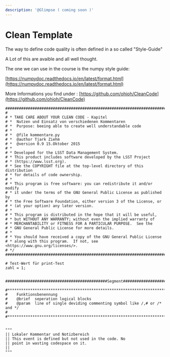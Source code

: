 ```yaml
---
description: '@Glimpse ( coming soon )'
---
```


# Clean Template

The way to define code quality is often defined in a so called "Style-Guide"

A Lot of this are avaible and all well thought.

The one we can use in the course is the numpy style guide:

[https://numpydoc.readthedocs.io/en/latest/format.html](https://numpydoc.readthedocs.io/en/latest/format.html)

More Informations you find under : [https://github.com/ohioh/CleanCode](https://github.com/ohioh/CleanCode)

```
#########################################################################################################################################################
#
# * TAKE CARE ABOUT YOUR CLEAN CODE - Kapitel
# *  Nutzen und Einsatz von verschiedenen Kommentaren
# *  Purpose: beeing able to create well understandable code
# *  
# *  @file kommentare.py
# *  @author Tjark Ziehm
# *  @version 0.9 15.Oktober 2015 
# *
# * Developed for the LSST Data Management System.
# * This product includes software developed by the LSST Project
# * (https://www.lsst.org).
# * See the COPYRIGHT file at the top-level directory of this distribution
# * for details of code ownership.
# *
# * This program is free software: you can redistribute it and/or modify
# * it under the terms of the GNU General Public License as published by
# * the Free Software Foundation, either version 3 of the License, or
# * (at your option) any later version.
# *
# * This program is distributed in the hope that it will be useful,
# * but WITHOUT ANY WARRANTY; without even the implied warranty of
# * MERCHANTABILITY or FITNESS FOR A PARTICULAR PURPOSE.  See the
# * GNU General Public License for more details.
# *
# * You should have received a copy of the GNU General Public License
# * along with this program.  If not, see <https://www.gnu.org/licenses/>.
# */
#########################################################################################################################################################

# Test-Wert für print-Test
zahl = 1;


#############################################Segment#############################################################################################

#**************************************************************************/
#    Funktionsbenennung
#    @brief  seperation logical blocks
#    @param  line of single deviding commenting symbol like /,# or /* and */    
#
#**************************************************************************/


"""
|| Lokaler Kommentar und Notizbereich
|| This event is defined but not used in the code. No
|| point in wasting codespace on it.
||
"""
```

